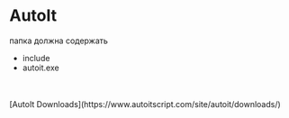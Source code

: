 # AutoIt<br>
папка должна содержать<br>
 - include<br>
 - autoit.exe<br>
 <br>
 <br>
  [AutoIt Downloads](https://www.autoitscript.com/site/autoit/downloads/) 
